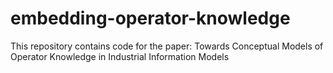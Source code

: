 # embedding-operator-knowledge
This repository contains code for the paper: Towards Conceptual Models of Operator Knowledge in Industrial Information Models
